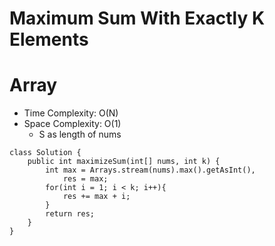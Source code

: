 # Maximum Sum With Exactly K Elements

# Array

- Time Complexity: O(N)
- Space Complexity: O(1)
  - S as length of nums

```
class Solution {
    public int maximizeSum(int[] nums, int k) {
        int max = Arrays.stream(nums).max().getAsInt(),
            res = max;
        for(int i = 1; i < k; i++){
            res += max + i;
        }
        return res;
    }
}
```
